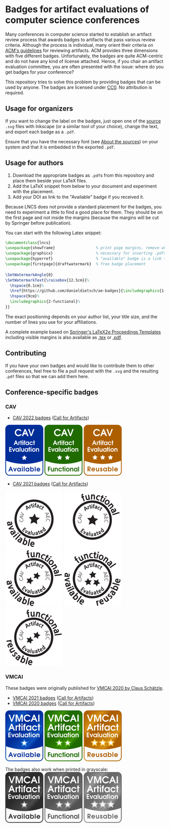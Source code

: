 # Badges for artifact evaluations of computer science conferences
Many conferences in computer science started to establish an artifact review process that awards badges to artifacts that pass various review criteria. Although the process is individual, many orient their criteria on [ACM's guidelines](https://www.acm.org/publications/policies/artifact-review-badging) for reviewing artifacts. ACM provides three dimensions with five different badges. Unfortunately, the badges are quite ACM-centric and do not have any kind of license attached. Hence, if you chair an artifact evaluation committee, you are often presented with the issue: where do you get badges for _your_ conference?

This repository tries to solve this problem by providing badges that can be used by anyone. The badges are licensed under [CC0](https://creativecommons.org/publicdomain/zero/1.0/). No attribution is required.


## Usage for organizers
If you want to change the label on the badges, just open one of the [source](src/about-the-sources.md) `.svg` files with Inkscape (or a similar tool of your choice), change the text, and export each badge as a `.pdf`.

Ensure that you have the necessary font (see [About the sources](src/about-the-sources.md)) on your system and that it is embedded in the exported `.pdf`.


## Usage for authors
1. Download the appropriate badges as `.pdf`s from this repository and place them beside your LaTeX files.
2. Add the LaTeX snippet from below to your document and experiment with the placement.
3. Add your DOI as link to the "Available" badge if you received it.

Because LNCS does not provide a standard placement for the badges, you need to experiment a little to find a good place for them.
They should be on the first page and not inside the margins (because the margins will be cut by Springer before publication).

You can start with the following Latex snippet:

```tex
\documentclass{lncs}
\usepackage{showframe}                  % print page margins, remove when positioning is satisfying
\usepackage{graphicx}                   % necessary for inserting .pdfs 
\usepackage{hyperref}                   % "available" badge is a link to the actual DOI 
\usepackage[firstpage]{draftwatermark}  % free badge placement

\SetWatermarkAngle{0}
\SetWatermarkText{\raisebox{12.5cm}{%
  \hspace{0.1cm}%
  \href{https://github.com/danieldietsch/ae-badges}{\includegraphics{1-available}}%
  \hspace{9cm}%
  \includegraphics{2-functional}%
}}
```

The exact positioning depends on your author list, your title size, and the number of lines you use for your affiliations.

A complete example based on [Springer's LaTeX2e Proceedings Templates](https://www.springer.com/gp/computer-science/lncs/conference-proceedings-guidelines) including visible margins is also available as [.tex](examples/lncs/samplepaper.tex) or [.pdf](examples/lncs/samplepaper.pdf).


## Contributing
If you have your own badges and would like to contribute them to other conferences, feel free to file a pull request with the `.svg` and the resulting `.pdf` files so that we can add them here.


## Conference-specific badges
### CAV
* [CAV 2022 badges](pdf/cav-alt/) ([Call for Artifacts](http://i-cav.org/2022/artifact-evaluation/))  

![cav-badge-available](examples/preview/cav-alt/1-available.png) ![cav-badge-functional](examples/preview/cav-alt/2-functional.png) ![cav-badge-reusable](examples/preview/cav-alt/3-reusable.png)


* [CAV 2021 badges](pdf/cav/) ([Call for Artifacts](http://i-cav.org/2021/artifact-evaluation/))  

![cav-badge-available](examples/preview/cav/aec-badge_a.png) ![cav-badge-functional](examples/preview/cav/aec-badge_f.png) ![cav-badge-functional-available](examples/preview/cav/aec-badge_f_a.png) ![cav-badge-functional-available-reusable](examples/preview/cav/aec-badge_f_a_r.png) ![cav-badge-functional-reusable](examples/preview/cav/aec-badge_f_r.png)

### VMCAI
These badges were originally published for [VMCAI 2020 by Claus Schätzle](https://github.com/schaetzc/vmcai-badges).
* [VMCAI 2021 badges](pdf/vmcai/) ([Call for Artifacts](https://popl20.sigplan.org/home/VMCAI-2021#Call-for-Artifacts))
* [VMCAI 2020 badges](pdf/vmcai/) ([Call for Artifacts](https://popl20.sigplan.org/home/VMCAI-2020#Call-for-Artifacts))  


![vmcai-badge-available](examples/preview/vmcai/1-available.png) ![vmcai-badge-functional](examples/preview/vmcai/2-functional.png) ![vmcai-badge-reusable](examples/preview/vmcai/3-reusable.png)  

The badges also work when printed in grayscale:  
![vmcai-badge-available-gray](examples/preview/vmcai/1-available.gray.png) ![vmcai-badge-functional-gray](examples/preview/vmcai/2-functional.gray.png) ![vmcai-badge-reusable-gray](examples/preview/vmcai/3-reusable.gray.png)